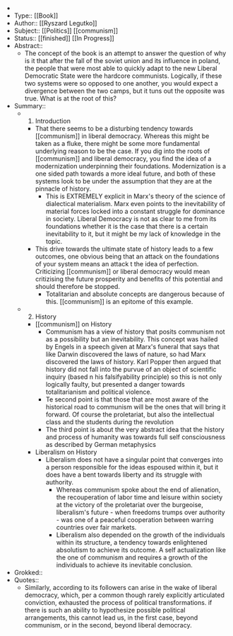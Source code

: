 - 
- Type:: [[Book]]
- Author:: [[Ryszard Legutko]]
- Subject:: [[Politics]] [[communism]] 
- Status:: [[finished]] [[In Progress]]
- Abstract::
    - The concept of the book is an attempt to answer the question of why is it that after the fall of the soviet union and its influence in poland, the people that were most able to quickly adapt to the new Liberal Democratic State were the hardcore communists. Logically, if these two systems were so opposed to one another, you would expect a divergence between the two camps, but it tuns out the opposite was true. What is at the root of this?
- Summary::
    - 1. Introduction
        - That there seems to be a disturbing tendency towards [[communism]] in liberal democracy. Whereas this might be taken as a fluke, there might be some more fundamental underlying reason to be the case. If you dig into the roots of [[communism]] and liberal democracy, you find the idea of a modernization underpinning their foundations. Modernization is a one sided path towards a more ideal future, and both of these systems look to be under the assumption that they are at the pinnacle of history.
            - This is EXTREMELY explicit in Marx's theory of the science of dialectical materialism. Marx even points to the inevitability of material forces locked into a constant struggle for dominance in society. Liberal Democracy is not as clear to me from its foundations whether it is the case that there is a certain inevitability to it, but it might be my lack of knowledge in the topic.
        - This drive towards the ultimate state of history leads to a few outcomes, one obvious being that an attack on the foundations of your system means an attack t the idea of perfection. Criticizing [[communism]] or liberal democracy would mean critizising the future prosperity and benefits of this potential and should therefore be stopped. 
            - Totalitarian and absolute concepts are dangerous because of this. [[communism]] is an epitome of this example.
    - 2. History
        - [[communism]] on History
            - Communism has a view of history that posits communism not as a possibility but an inevitability. This concept was hailed by Engels in a speech given at Marx's funeral that says that like Darwin discovered the laws of nature, so had Marx discovered the laws of history. Karl Popper then argued that history did not fall into the purvue of an object of scientific inquiry (based n his falsifyability principle) so this is not only logically faulty, but presented a danger towards totalitarianism and political violence.
            - Te second point is that those that are most aware of the historical road to communism will be the ones that will bring it forward. Of course the proletariat, but also the intellectual class and the students during the revolution
            - The third point is about the very abstract idea that the history and process of humanity was towards full self consciousness as described by German metaphysics
        - Liberalism on History
            - Liberalism does not have a singular point that converges into a person responsible for the ideas espoused within it, but it does have a bent towards liberty and its struggle with authority.
                - Whereas communism spoke about the end of alienation, the recouperation of labor time and leisure within society at the victory of the proletariat over the burgeoise, liberalism's future - when freedoms trumps over authority - was one of a peaceful cooperation between warring countries over fair markets.
                - Liberalism also depended on the growth of the individuals within its structure, a tendency towards enlightened absolutism to achieve its outcome. A self actualization like the one of communism and requires a growth of the individuals to achieve its inevitable conclusion. 
- Grokked::
- Quotes::
    - Similarly, according to its followers can arise in the wake of liberal democracy, which, per a common though rarely explicitly articulated conviction, exhausted the process of political transformations.  if there is such an ability to hypothesize possible political arrangements, this cannot lead us, in the first case, beyond communism, or in the second, beyond liberal democracy. 
